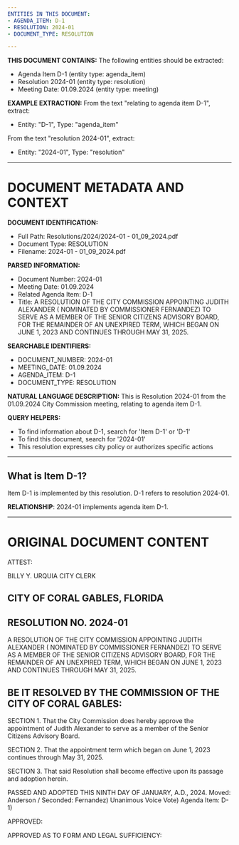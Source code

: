 ```yaml
---
ENTITIES IN THIS DOCUMENT:
- AGENDA_ITEM: D-1
- RESOLUTION: 2024-01
- DOCUMENT_TYPE: RESOLUTION

---
```


**THIS DOCUMENT CONTAINS:**
The following entities should be extracted:
- Agenda Item D-1 (entity type: agenda_item)
- Resolution 2024-01 (entity type: resolution)
- Meeting Date: 01.09.2024 (entity type: meeting)

**EXAMPLE EXTRACTION:**
From the text "relating to agenda item D-1", extract:
- Entity: "D-1", Type: "agenda_item"

From the text "resolution 2024-01", extract:
- Entity: "2024-01", Type: "resolution"

---


DOCUMENT METADATA AND CONTEXT
=============================

**DOCUMENT IDENTIFICATION:**
- Full Path: Resolutions/2024/2024-01 - 01_09_2024.pdf
- Document Type: RESOLUTION
- Filename: 2024-01 - 01_09_2024.pdf

**PARSED INFORMATION:**
- Document Number: 2024-01
- Meeting Date: 01.09.2024
- Related Agenda Item: D-1
- Title: A RESOLUTION OF THE CITY COMMISSION APPOINTING JUDITH ALEXANDER ( NOMINATED BY COMMISSIONER FERNANDEZ) TO SERVE AS A MEMBER OF THE SENIOR CITIZENS ADVISORY BOARD,  FOR THE REMAINDER OF AN UNEXPIRED TERM,  WHICH BEGAN ON JUNE 1,  2023 AND CONTINUES THROUGH MAY 31, 2025.

**SEARCHABLE IDENTIFIERS:**
- DOCUMENT_NUMBER: 2024-01
- MEETING_DATE: 01.09.2024
- AGENDA_ITEM: D-1
- DOCUMENT_TYPE: RESOLUTION

**NATURAL LANGUAGE DESCRIPTION:**
This is Resolution 2024-01 from the 01.09.2024 City Commission meeting, relating to agenda item D-1.

**QUERY HELPERS:**
- To find information about D-1, search for 'Item D-1' or 'D-1'
- To find this document, search for '2024-01'
- This resolution expresses city policy or authorizes specific actions

---

## What is Item D-1?
Item D-1 is implemented by this resolution.
D-1 refers to resolution 2024-01.

**RELATIONSHIP**: 2024-01 implements agenda item D-1.

---

# ORIGINAL DOCUMENT CONTENT



ATTEST:

<!-- image -->

BILLY Y. URQUIA CITY CLERK

## CITY OF CORAL GABLES, FLORIDA

## RESOLUTION NO. 2024-01

A RESOLUTION OF THE CITY COMMISSION APPOINTING JUDITH ALEXANDER ( NOMINATED BY COMMISSIONER FERNANDEZ) TO SERVE AS A MEMBER OF THE SENIOR CITIZENS ADVISORY BOARD,  FOR THE REMAINDER OF AN UNEXPIRED TERM,  WHICH BEGAN ON JUNE 1,  2023 AND CONTINUES THROUGH MAY 31, 2025.

## BE IT RESOLVED BY THE COMMISSION OF THE CITY OF CORAL GABLES:

SECTION 1. That the City Commission does hereby approve the appointment of Judith Alexander to serve as a member of the Senior Citizens Advisory Board.

SECTION 2. That the appointment term which began on June 1,  2023 continues through May 31, 2025.

SECTION 3.   That said Resolution shall become effective upon its passage and adoption herein.

PASSED AND ADOPTED THIS NINTH DAY OF JANUARY,  A.D., 2024. Moved:  Anderson /  Seconded:  Fernandez) Unanimous Voice Vote) Agenda Item:  D-1)

APPROVED:

<!-- image -->

APPROVED AS TO FORM AND LEGAL SUFFICIENCY:

<!-- image -->